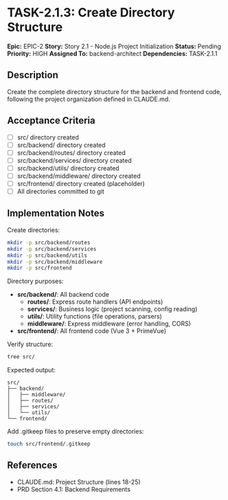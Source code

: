 # TASK-2.1.3: Create Directory Structure

**Epic:** EPIC-2
**Story:** Story 2.1 - Node.js Project Initialization
**Status:** Pending
**Priority:** HIGH
**Assigned To:** backend-architect
**Dependencies:** TASK-2.1.1

## Description

Create the complete directory structure for the backend and frontend code, following the project organization defined in CLAUDE.md.

## Acceptance Criteria

- [ ] src/ directory created
- [ ] src/backend/ directory created
- [ ] src/backend/routes/ directory created
- [ ] src/backend/services/ directory created
- [ ] src/backend/utils/ directory created
- [ ] src/backend/middleware/ directory created
- [ ] src/frontend/ directory created (placeholder)
- [ ] All directories committed to git

## Implementation Notes

Create directories:
```bash
mkdir -p src/backend/routes
mkdir -p src/backend/services
mkdir -p src/backend/utils
mkdir -p src/backend/middleware
mkdir -p src/frontend
```

Directory purposes:
- **src/backend/**: All backend code
  - **routes/**: Express route handlers (API endpoints)
  - **services/**: Business logic (project scanning, config reading)
  - **utils/**: Utility functions (file operations, parsers)
  - **middleware/**: Express middleware (error handling, CORS)
- **src/frontend/**: All frontend code (Vue 3 + PrimeVue)

Verify structure:
```bash
tree src/
```

Expected output:
```
src/
├── backend/
│   ├── middleware/
│   ├── routes/
│   ├── services/
│   └── utils/
└── frontend/
```

Add .gitkeep files to preserve empty directories:
```bash
touch src/frontend/.gitkeep
```

## References

- CLAUDE.md: Project Structure (lines 18-25)
- PRD Section 4.1: Backend Requirements
